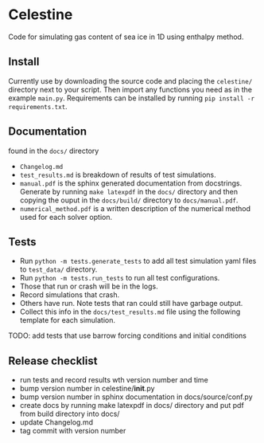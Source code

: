 # Celestine #

Code for simulating gas content of sea ice in 1D using enthalpy method.

## Install ##

Currently use by downloading the source code and placing the `celestine/` directory next to your script.
Then import any functions you need as in the example `main.py`.
Requirements can be installed by running `pip install -r requirements.txt`.

## Documentation ##

found in the `docs/` directory

- `Changelog.md`
- `test_results.md` is breakdown of results of test simulations.
- `manual.pdf` is the sphinx generated documentation from docstrings.
Generate by running `make latexpdf` in the `docs/` directory and then copying the ouput in the `docs/build/` directory to `docs/manual.pdf`. 
- `numerical_method.pdf` is a written description of the numerical method used for each solver option.

## Tests ##

- Run `python -m tests.generate_tests` to add all test simulation yaml files to `test_data/` directory.
- Run `python -m tests.run_tests` to run all test configurations.
- Those that run or crash will be in the logs.
- Record simulations that crash.
- Others have run. Note tests that ran could still have garbage output.
- Collect this info in the `docs/test_results.md` file using the following template for each simulation.

TODO: add tests that use barrow forcing conditions and initial conditions

## Release checklist ##

- run tests and record results wth version number and time
- bump version number in celestine/__init__.py
- bump version number in sphinx documentation in docs/source/conf.py
- create docs by running make latexpdf in docs/ directory and put pdf from build directory into docs/
- update Changelog.md
- tag commit with version number
